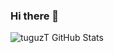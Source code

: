 ### Hi there 👋

![tuguzT GitHub Stats](https://github-readme-stats.vercel.app/api?username=tuguzT&show_icons=true&theme=dark&count_private=true)

<!--
**tuguzT/tuguzT** is a ✨ _special_ ✨ repository because its `README.md` (this file) appears on your GitHub profile.

Here are some ideas to get you started:

- 🔭 I’m currently working on ...
- 🌱 I’m currently learning ...
- 👯 I’m looking to collaborate on ...
- 🤔 I’m looking for help with ...
- 💬 Ask me about ...
- 📫 How to reach me: ...
- 😄 Pronouns: ...
- ⚡ Fun fact: ...
-->
